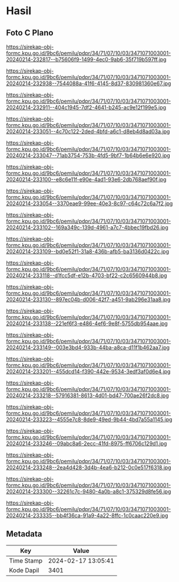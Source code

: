 # Hasil

## Foto C Plano

https://sirekap-obj-formc.kpu.go.id/9bc6/pemilu/pdpr/34/71/07/10/03/3471071003001-20240214-232817--b75606f9-1499-4ec0-9ab6-35f719b597ff.jpg

https://sirekap-obj-formc.kpu.go.id/9bc6/pemilu/pdpr/34/71/07/10/03/3471071003001-20240214-232938--7544088a-41f6-4145-8d37-830981360e67.jpg

https://sirekap-obj-formc.kpu.go.id/9bc6/pemilu/pdpr/34/71/07/10/03/3471071003001-20240214-232911--404c1945-7df2-4641-b245-ac9e12f199e5.jpg

https://sirekap-obj-formc.kpu.go.id/9bc6/pemilu/pdpr/34/71/07/10/03/3471071003001-20240214-233051--4c70c122-2ded-4bfd-a6c1-d8eb4d8ad03a.jpg

https://sirekap-obj-formc.kpu.go.id/9bc6/pemilu/pdpr/34/71/07/10/03/3471071003001-20240214-233047--71ab3754-753b-4fd5-9bf7-1b64b6e6e920.jpg

https://sirekap-obj-formc.kpu.go.id/9bc6/pemilu/pdpr/34/71/07/10/03/3471071003001-20240214-233100--e8c6e11f-e90e-4ad1-93e6-2db768aef90f.jpg

https://sirekap-obj-formc.kpu.go.id/9bc6/pemilu/pdpr/34/71/07/10/03/3471071003001-20240214-233054--3370eae9-99ee-40e3-8c97-c64c72c6a7f2.jpg

https://sirekap-obj-formc.kpu.go.id/9bc6/pemilu/pdpr/34/71/07/10/03/3471071003001-20240214-233102--169a349c-139d-4961-a7c7-4bbec19fbd26.jpg

https://sirekap-obj-formc.kpu.go.id/9bc6/pemilu/pdpr/34/71/07/10/03/3471071003001-20240214-233109--bd0e52f1-31a8-436b-afb5-ba3136d0422c.jpg

https://sirekap-obj-formc.kpu.go.id/9bc6/pemilu/pdpr/34/71/07/10/03/3471071003001-20240214-233118--d1fcc5df-e12b-4703-bf22-c2c6560944b8.jpg

https://sirekap-obj-formc.kpu.go.id/9bc6/pemilu/pdpr/34/71/07/10/03/3471071003001-20240214-233130--897ec04b-d006-42f7-a451-9ab296e31aa8.jpg

https://sirekap-obj-formc.kpu.go.id/9bc6/pemilu/pdpr/34/71/07/10/03/3471071003001-20240214-233138--221ef6f3-e486-4ef6-9e8f-5755db954aae.jpg

https://sirekap-obj-formc.kpu.go.id/9bc6/pemilu/pdpr/34/71/07/10/03/3471071003001-20240214-233149--003e3bd4-933b-44ba-a8ca-d11f1b462aa7.jpg

https://sirekap-obj-formc.kpu.go.id/9bc6/pemilu/pdpr/34/71/07/10/03/3471071003001-20240214-233201--455dcd14-f390-442e-9534-3edf3af0d6e4.jpg

https://sirekap-obj-formc.kpu.go.id/9bc6/pemilu/pdpr/34/71/07/10/03/3471071003001-20240214-233218--57916381-8613-4d01-bd47-700ae26f2dc8.jpg

https://sirekap-obj-formc.kpu.go.id/9bc6/pemilu/pdpr/34/71/07/10/03/3471071003001-20240214-233223--4555e7c8-8de9-49ed-9b44-4bd7a55a1145.jpg

https://sirekap-obj-formc.kpu.go.id/9bc6/pemilu/pdpr/34/71/07/10/03/3471071003001-20240214-233246--09abc8a6-2ecc-41fd-8975-ff6706c129d1.jpg

https://sirekap-obj-formc.kpu.go.id/9bc6/pemilu/pdpr/34/71/07/10/03/3471071003001-20240214-233248--2ea4d428-3d4b-4ea6-b212-0c0e517f6318.jpg

https://sirekap-obj-formc.kpu.go.id/9bc6/pemilu/pdpr/34/71/07/10/03/3471071003001-20240214-233300--32261c7c-9480-4a0b-a8c1-375329d8fe56.jpg

https://sirekap-obj-formc.kpu.go.id/9bc6/pemilu/pdpr/34/71/07/10/03/3471071003001-20240214-233335--bb4f36ca-91a9-4a22-8ffc-1c0caac220e9.jpg


## Metadata

| Key        | Value               |
| ---------- | ------------------- |
| Time Stamp | 2024-02-17 13:05:41 |
| Kode Dapil | 3401                |



